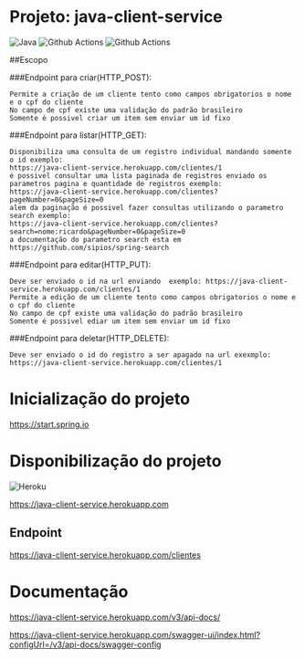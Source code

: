 # Projeto: java-client-service

<img alt="Java" src="https://img.shields.io/badge/java-%23ED8B00.svg?style=for-the-badge&logo=java&logoColor=white"/>

<img alt="Github Actions" src="https://github.com/rzandonai/java-cliente-service/actions/workflows/gradle.yml/badge.svg"/>
<img alt="Github Actions" src="https://github.com/rzandonai/java-cliente-service/actions/workflows/codeql-analysis.yml/badge.svg"/>

##Escopo

###Endpoint para criar(HTTP_POST):

    Permite a criação de um cliente tento como campos obrigatorios o nome e o cpf do cliente
    No campo de cpf existe uma validação do padrão brasileiro
    Somente é possivel criar um item sem enviar um id fixo

###Endpoint para listar(HTTP_GET):

    Disponibiliza uma consulta de um registro individual mandando somente o id exemplo:
    https://java-client-service.herokuapp.com/clientes/1
    é possivel consultar uma lista paginada de registros enviado os parametros pagina e quantidade de registros exemplo: 
    https://java-client-service.herokuapp.com/clientes?pageNumber=0&pageSize=0
    alem da paginação é possivel fazer consultas utilizando o parametro search exemplo: 
    https://java-client-service.herokuapp.com/clientes?search=nome:ricardo&pageNumber=0&pageSize=0
    a documentação do parametro search esta em https://github.com/sipios/spring-search
    
###Endpoint para editar(HTTP_PUT):

    Deve ser enviado o id na url enviando  exemplo: https://java-client-service.herokuapp.com/clientes/1
    Permite a edição de um cliente tento como campos obrigatorios o nome e o cpf do cliente
    No campo de cpf existe uma validação do padrão brasileiro
    Somente é possivel ediar um item sem enviar um id fixo

###Endpoint para deletar(HTTP_DELETE):

    Deve ser enviado o id do registro a ser apagado na url exexmplo: https://java-client-service.herokuapp.com/clientes/1

# Inicialização do projeto

https://start.spring.io


# Disponibilização do projeto
<img alt="Heroku" src="https://img.shields.io/badge/heroku-%23430098.svg?style=for-the-badge&logo=heroku&logoColor=white"/>

https://java-client-service.herokuapp.com

## Endpoint

https://java-client-service.herokuapp.com/clientes

# Documentação 

https://java-client-service.herokuapp.com/v3/api-docs/

https://java-client-service.herokuapp.com/swagger-ui/index.html?configUrl=/v3/api-docs/swagger-config